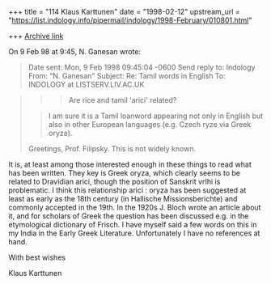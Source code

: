 +++
title = "114 Klaus Karttunen"
date = "1998-02-12"
upstream_url = "https://list.indology.info/pipermail/indology/1998-February/010801.html"

+++
[Archive link](https://list.indology.info/pipermail/indology/1998-February/010801.html)

On  9 Feb 98 at 9:45, N. Ganesan wrote:

> Date sent:      Mon, 9 Feb 1998 09:45:04 -0600
> Send reply to:  Indology <INDOLOGY at LISTSERV.LIV.AC.UK>
> From:           "N. Ganesan" <GANESANS at CL.UH.EDU>
> Subject:        Re: Tamil words in English
> To:             INDOLOGY at LISTSERV.LIV.AC.UK

> >>Are rice and tamil 'arici' related?
>
> >I am sure it is a Tamil loanword appearing not only in English but also in
> >other European languages (e.g. Czech ryze via Greek oryza).
>
> Greetings, Prof. Filipsky. This is not widely known.

It is, at least among those interested enough in these things to read
what has  been written. They key is Greek oryza, which clearly seems
to be related to Dravidian arici, though the position of Sanskrit
vrIhi is problematic. I think this relationship arici : oryza has
been suggested at least as early as the 18th century (in Hallische
Missionsberichte) and commonly accepted in the 19th. In the 1920s J.
Bloch wrote an article about it, and for scholars of Greek the
question has been discussed e.g. in the etymological dictionary of
Frisch. I have myself said a few words on this in my India in the
Early Greek Literature. Unfortunately I have no references at hand.

With best wishes

Klaus Karttunen



